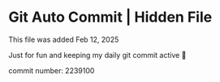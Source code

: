 # Git Auto Commit | Hidden File

This file was added Feb 12, 2025

Just for fun and keeping my daily git commit active 🤪

commit number: 2239100
